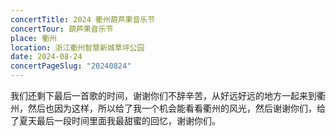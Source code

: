 ```yaml
---
concertTitle: 2024 衢州葫芦果音乐节
concertTour: 葫芦果音乐节
place: 衢州
location: 浙江衢州智慧新城草坪公园
date: 2024-08-24
concertPageSlug: "20240824"
---
```

我们还剩下最后一首歌的时间，谢谢你们不辞辛苦，从好远好远的地方一起来到衢州，然后也因为这样，所以给了我一个机会能看看衢州的风光，然后谢谢你们，给了夏天最后一段时间里面我最甜蜜的回忆，谢谢你们。